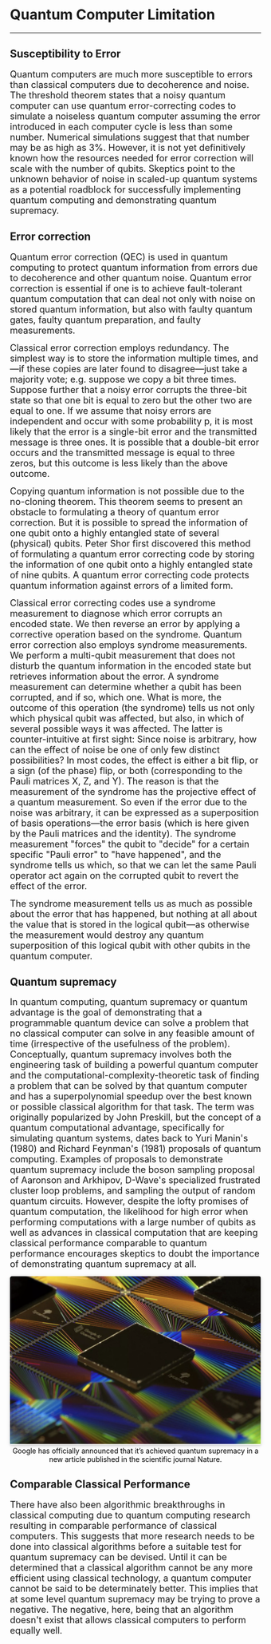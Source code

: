 # Quantum Computer Limitation
---
## Susceptibility to Error

<App></App>

<font size = 4> Quantum computers are much more susceptible to errors than classical computers due to decoherence and noise. The threshold theorem states that a noisy quantum computer can use quantum error-correcting codes to simulate a noiseless quantum computer assuming the error introduced in each computer cycle is less than some number. Numerical simulations suggest that that number may be as high as 3%. However, it is not yet definitively known how the resources needed for error correction will scale with the number of qubits. Skeptics point to the unknown behavior of noise in scaled-up quantum systems as a potential roadblock for successfully implementing quantum computing and demonstrating quantum supremacy.</font> 

## Error correction
<font size = 4>  Quantum error correction (QEC) is used in quantum computing to protect quantum information from errors due to decoherence and other quantum noise. Quantum error correction is essential if one is to achieve fault-tolerant quantum computation that can deal not only with noise on stored quantum information, but also with faulty quantum gates, faulty quantum preparation, and faulty measurements.</font> 

<font size = 4>Classical error correction employs redundancy. The simplest way is to store the information multiple times, and—if these copies are later found to disagree—just take a majority vote; e.g. suppose we copy a bit three times. Suppose further that a noisy error corrupts the three-bit state so that one bit is equal to zero but the other two are equal to one. If we assume that noisy errors are independent and occur with some probability p, it is most likely that the error is a single-bit error and the transmitted message is three ones. It is possible that a double-bit error occurs and the transmitted message is equal to three zeros, but this outcome is less likely than the above outcome.</font> 

<font size = 4>Copying quantum information is not possible due to the no-cloning theorem. This theorem seems to present an obstacle to formulating a theory of quantum error correction. But it is possible to spread the information of one qubit onto a highly entangled state of several (physical) qubits. Peter Shor first discovered this method of formulating a quantum error correcting code by storing the information of one qubit onto a highly entangled state of nine qubits. A quantum error correcting code protects quantum information against errors of a limited form.</font> 

<font size = 4>Classical error correcting codes use a syndrome measurement to diagnose which error corrupts an encoded state. We then reverse an error by applying a corrective operation based on the syndrome. Quantum error correction also employs syndrome measurements. We perform a multi-qubit measurement that does not disturb the quantum information in the encoded state but retrieves information about the error. A syndrome measurement can determine whether a qubit has been corrupted, and if so, which one. What is more, the outcome of this operation (the syndrome) tells us not only which physical qubit was affected, but also, in which of several possible ways it was affected. The latter is counter-intuitive at first sight: Since noise is arbitrary, how can the effect of noise be one of only few distinct possibilities? In most codes, the effect is either a bit flip, or a sign (of the phase) flip, or both (corresponding to the Pauli matrices X, Z, and Y). The reason is that the measurement of the syndrome has the projective effect of a quantum measurement. So even if the error due to the noise was arbitrary, it can be expressed as a superposition of basis operations—the error basis (which is here given by the Pauli matrices and the identity). The syndrome measurement "forces" the qubit to "decide" for a certain specific "Pauli error" to "have happened", and the syndrome tells us which, so that we can let the same Pauli operator act again on the corrupted qubit to revert the effect of the error.</font> 

<font size = 4>The syndrome measurement tells us as much as possible about the error that has happened, but nothing at all about the value that is stored in the logical qubit—as otherwise the measurement would destroy any quantum superposition of this logical qubit with other qubits in the quantum computer. </font> 

## Quantum supremacy
<font size = 4 > In quantum computing, quantum supremacy or quantum advantage is the goal of demonstrating that a programmable quantum device can solve a problem that no classical computer can solve in any feasible amount of time (irrespective of the usefulness of the problem). Conceptually, quantum supremacy involves both the engineering task of building a powerful quantum computer and the computational-complexity-theoretic task of finding a problem that can be solved by that quantum computer and has a superpolynomial speedup over the best known or possible classical algorithm for that task. The term was originally popularized by John Preskill, but the concept of a quantum computational advantage, specifically for simulating quantum systems, dates back to Yuri Manin's (1980) and Richard Feynman's (1981) proposals of quantum computing. Examples of proposals to demonstrate quantum supremacy include the boson sampling proposal of Aaronson and Arkhipov, D-Wave's specialized frustrated cluster loop problems, and sampling the output of random quantum circuits. However, despite the lofty promises of quantum computation, the likelihood for high error when performing computations with a large number of qubits as well as advances in classical computation that are keeping classical performance comparable to quantum performance encourages skeptics to doubt the importance of demonstrating quantum supremacy at all. </font> 

<center>
    <img style="border-radius: 0.3125em;
    box-shadow: 0 2px 4px 0 rgba(34,36,38,.12),0 2px 10px 0 rgba(34,36,38,.08);" 
    src="/google.png">
    <br>
    <div style="color:black;
    display: inline-block;"
    >Google has officially announced that it’s achieved quantum supremacy in a new article published in the scientific journal Nature.</div>
</center>


## Comparable Classical Performance
<font size = 4 > There have also been algorithmic breakthroughs in classical computing due to quantum computing research resulting in comparable performance of classical computers. This suggests that more research needs to be done into classical algorithms before a suitable test for quantum supremacy can be devised. Until it can be determined that a classical algorithm cannot be any more efficient using classical technology, a quantum computer cannot be said to be determinately better. This implies that at some level quantum supremacy may be trying to prove a negative. The negative, here, being that an algorithm doesn't exist that allows classical computers to perform equally well.
</font> 